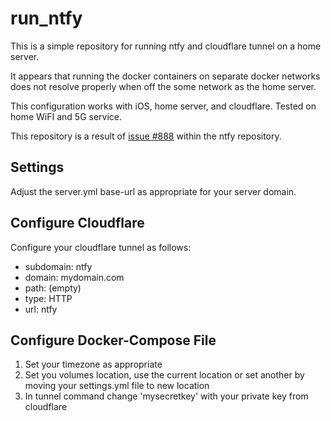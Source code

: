 # run_ntfy

This is a simple repository for running ntfy and cloudflare tunnel on a home server.

It appears that running the docker containers on separate docker networks does not resolve properly when off the some network as the home server. 

This configuration works with iOS, home server, and cloudflare.  Tested on home WiFI and 5G service.

This repository is a result of [issue #888](https://github.com/binwiederhier/ntfy/issues/888) within the ntfy repository.

## Settings

Adjust the server.yml base-url as appropriate for your server domain.

## Configure Cloudflare

Configure your cloudflare tunnel as follows:

- subdomain: ntfy
- domain: mydomain.com
- path: (empty)
- type: HTTP
- url: ntfy

## Configure Docker-Compose File

1. Set your timezone as appropriate
2. Set you volumes location, use the current location or set another by moving your settings.yml file to new location
3. In tunnel command change 'mysecretkey' with your private key from cloudflare

